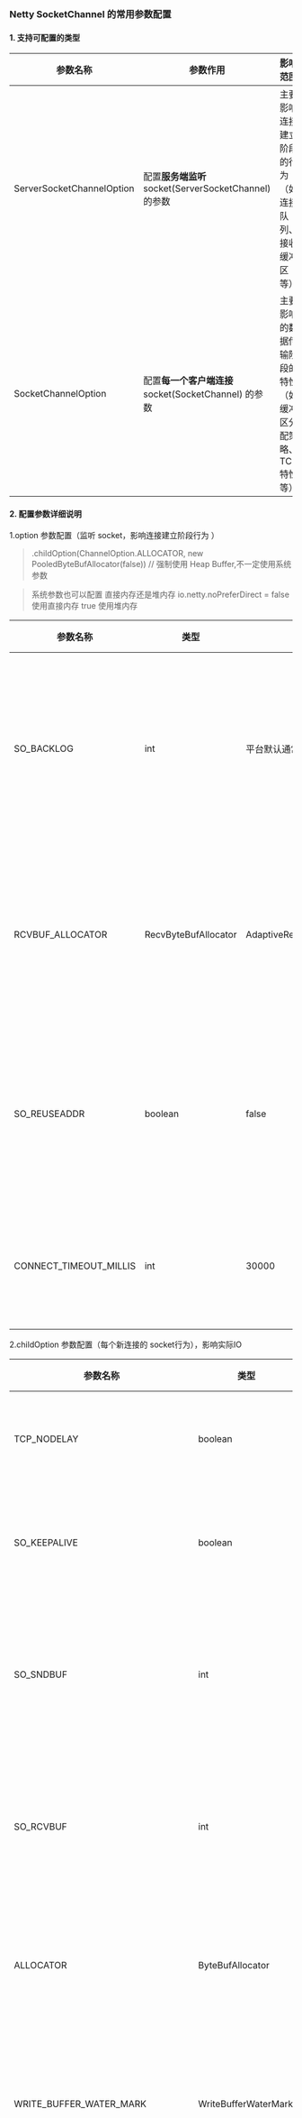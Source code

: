 ### Netty SocketChannel 的常用参数配置
#### 1. 支持可配置的类型
|  参数名称 | 参数作用                                       | 影响范围                             |
| --- |--------------------------------------------|----------------------------------|
|ServerSocketChannelOption| 配置**服务端监听** socket(ServerSocketChannel) 的参数 | 主要影响连接建立阶段的行为（如连接队列、接收缓冲区等）      |
|SocketChannelOption| 配置**每一个客户端连接** socket(SocketChannel) 的参数   | 主要影响的数据传输阶段的特性（如缓冲区分配策略、TCP 特性等） | 

#### 2. 配置参数详细说明
1.option 参数配置（监听 socket，影响连接建立阶段行为 ）
> .childOption(ChannelOption.ALLOCATOR, new PooledByteBufAllocator(false)) // 强制使用 Heap Buffer,不一定使用系统参数

> 系统参数也可以配置 直接内存还是堆内存 io.netty.noPreferDirect = false 使用直接内存 true 使用堆内存

|  参数名称|类型|默认值| 说明                |使用场景|
| --- | --- | --- |-------------------| --- |
|SO_BACKLOG|int|平台默认通常128| 设置请求连接的全连接队列大小    |提高并发连接能力时可增大该值（如设置为 1024）|
|RCVBUF_ALLOCATOR|RecvByteBufAllocator|AdaptiveRecvByteBufAllocator.DEFAULT| 接收缓冲区分配策略**可被继承** |控制接收缓冲区大小，提高吞吐量或减少内存浪费|
|SO_REUSEADDR|boolean|false| 允许重复使用本地地址和端口 | 允许一个进程绑定到同一个地址和端口，但允许多个进程绑定到同一个地址和端口 |
|CONNECT_TIMEOUT_MILLIS|int|30000| 连接超时时间 | 配置连接建立超时时间，防止连接建立失败时消耗过多资源 |

2.childOption 参数配置（每个新连接的 socket行为），影响实际IO

|参数名称|类型|默认值| 说明|使用场景|
|---|---|---|-------------------|---|
|TCP_NODELAY|boolean|false| 禁用Nagle算法 | 禁用Nagle算法，提高实时性 |
|SO_KEEPALIVE|boolean|false| 启用心跳机制 | 启用心跳机制，保持连接可用性 |
|SO_SNDBUF|int|平台默认通常8192| 发送缓冲区大小 | 控制发送缓冲区大小，提高吞吐量或减少内存浪费 |
|SO_RCVBUF|int|平台默认通常8192| 接收缓冲区大小 | 控制接收缓冲区大小，提高吞吐量或减少内存浪费 |
|ALLOCATOR|ByteBufAllocator|PooledByteBufAllocator.DEFAULT| 缓冲区分配策略**不可被继承** | 控制缓冲区分配策略，提高内存利用率 |
|WRITE_BUFFER_WATER_MARK|WriteBufferWaterMark|WriteBufferWaterMark.DEFAULT| 写缓冲区水位线 | 控制写缓冲区水位线，提高吞吐量或减少内存浪费 |
|MESSAGE_SIZE_ESTIMATOR|MessageSizeEstimator|DefaultMessageSizeEstimator.DEFAULT| 消息大小估计器 | 控制消息大小估计器，提高内存利用率 |
|WRITE_SPIN_COUNT|int|16| 写空闲次数 | 控制写空闲次数，提高吞吐量或减少内存浪费 |
|ALLOW_HALF_CLOSURE|boolean|false| 允许半关闭 | 允许半关闭，允许客户端关闭连接但服务端继续写入数据 |
|AUTO_READ|boolean|true| 自动读取数据 | 自动读取数据，减少手动读取数据 |
|WRITE_BUFFER_HIGH_WATER_MARK|int|32 * 1024| 写缓冲区高水位线 | 控制写缓冲区高水位线，提高吞吐量或减少内存浪费 |
|SINGLE_EVENT_EXECUTOR_PER_GROUP|boolean|false| 单一事件执行器 | 单一事件执行器，提高性能 |

3.参数选择建议

|场景|推荐配置项|
| --- | --- |
|高并发连接|SO_BACKLOG=1024, RCVBUF_ALLOCATOR 自定义|
|高并发读写|SO_SNDBUF=64 * 1024, SO_RCVBUF=64 * 1024, ALLOCATOR 自定义, WRITE_BUFFER_WATER_MARK 自定义, WRITE_SPIN_COUNT=64, SINGLE_EVENT_EXECUTOR_PER_GROUP=true|
|实时性|TCP_NODELAY=true, AUTO_READ=false|
|大文件传输|SO_RCVBUF=256KB, SO_SNDBUF=256KB|
|长连接管理|SO_KEEPALIVE=true, ALLOW_HALF_CLOSURE=true, AUTO_READ=true|
|短连接管理|SO_KEEPALIVE=false, ALLOW_HALF_CLOSURE=false, AUTO_READ=false|
|内存敏感|RCVBUF_ALLOCATOR 限制最大分配大小，避免 OOM|
